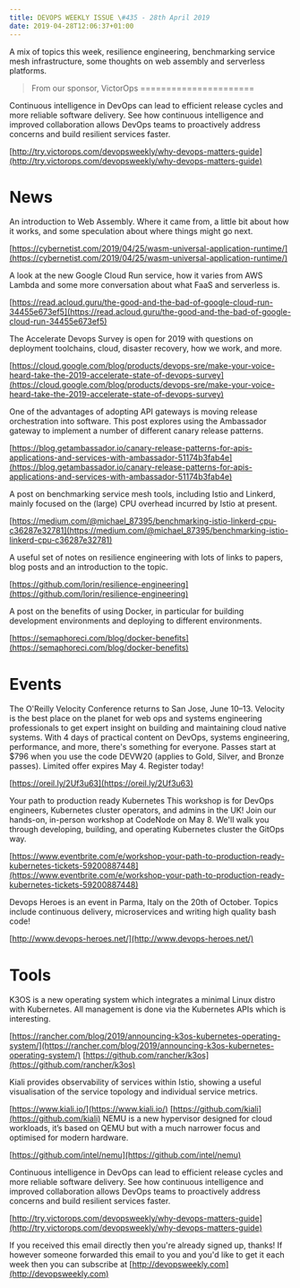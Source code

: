 ```yaml
---
title: DEVOPS WEEKLY ISSUE \#435 - 28th April 2019 
date: 2019-04-28T12:06:37+01:00
---
```


A mix of topics this week, resilience engineering, benchmarking service mesh infrastructure, some thoughts on web assembly and serverless platforms.


>From our sponsor, VictorOps
======================

Continuous intelligence in DevOps can lead to efficient release cycles and more reliable software delivery. See how continuous intelligence and improved collaboration allows DevOps teams to proactively address concerns and build resilient services faster.

[http://try.victorops.com/devopsweekly/why-devops-matters-guide](http://try.victorops.com/devopsweekly/why-devops-matters-guide)


News
====

An introduction to Web Assembly. Where it came from, a little bit about how it works, and some speculation about where things might go next.

[https://cybernetist.com/2019/04/25/wasm-universal-application-runtime/](https://cybernetist.com/2019/04/25/wasm-universal-application-runtime/)


A look at the new Google Cloud Run service, how it varies from AWS Lambda and some more conversation about what FaaS and serverless is.

[https://read.acloud.guru/the-good-and-the-bad-of-google-cloud-run-34455e673ef5](https://read.acloud.guru/the-good-and-the-bad-of-google-cloud-run-34455e673ef5)


The Accelerate Devops Survey is open for 2019 with questions on deployment toolchains, cloud, disaster recovery, how we work, and more.

[https://cloud.google.com/blog/products/devops-sre/make-your-voice-heard-take-the-2019-accelerate-state-of-devops-survey](https://cloud.google.com/blog/products/devops-sre/make-your-voice-heard-take-the-2019-accelerate-state-of-devops-survey)


One of the advantages of adopting API gateways is moving release orchestration into software. This post explores using the Ambassador gateway to implement a number of different canary release patterns.

[https://blog.getambassador.io/canary-release-patterns-for-apis-applications-and-services-with-ambassador-51174b3fab4e](https://blog.getambassador.io/canary-release-patterns-for-apis-applications-and-services-with-ambassador-51174b3fab4e)


A post on benchmarking service mesh tools, including Istio and Linkerd, mainly focused on the (large) CPU overhead incurred by Istio at present.

[https://medium.com/@michael_87395/benchmarking-istio-linkerd-cpu-c36287e32781](https://medium.com/@michael_87395/benchmarking-istio-linkerd-cpu-c36287e32781)


A useful set of notes on resilience engineering with lots of links to papers, blog posts and an introduction to the topic.

[https://github.com/lorin/resilience-engineering](https://github.com/lorin/resilience-engineering)


A post on the benefits of using Docker, in particular for building development environments and deploying to different environments.

[https://semaphoreci.com/blog/docker-benefits](https://semaphoreci.com/blog/docker-benefits)


Events
======

The O'Reilly Velocity Conference returns to San Jose, June 10–13. Velocity is the best place on the planet for web ops and systems engineering professionals to get expert insight on building and maintaining cloud native systems. With 4 days of practical content on DevOps, systems engineering, performance, and more, there's something for everyone. Passes start at $796 when you use the code DEVW20 (applies to Gold, Silver, and Bronze passes). Limited offer expires May 4. Register today!

[https://oreil.ly/2Uf3u63](https://oreil.ly/2Uf3u63)


Your path to production ready Kubernetes
This workshop is for DevOps engineers, Kubernetes cluster operators, and admins in the UK! Join our hands-on, in-person workshop at CodeNode on May 8. We'll walk you through developing, building, and operating Kubernetes cluster the GitOps way.

[https://www.eventbrite.com/e/workshop-your-path-to-production-ready-kubernetes-tickets-59200887448](https://www.eventbrite.com/e/workshop-your-path-to-production-ready-kubernetes-tickets-59200887448)


Devops Heroes is an event in Parma, Italy on the 20th of October. Topics include continuous delivery, microservices and writing high quality bash code!

[http://www.devops-heroes.net/](http://www.devops-heroes.net/)


Tools
====

K3OS is a new operating system which integrates a minimal Linux distro with Kubernetes. All management is done via the Kubernetes APIs which is interesting.

[https://rancher.com/blog/2019/announcing-k3os-kubernetes-operating-system/](https://rancher.com/blog/2019/announcing-k3os-kubernetes-operating-system/)
[https://github.com/rancher/k3os](https://github.com/rancher/k3os)


Kiali provides observability of services within Istio, showing a useful visualisation of the service topology and individual service metrics.

[https://www.kiali.io/](https://www.kiali.io/)
[https://github.com/kiali](https://github.com/kiali)
NEMU is a new hypervisor designed for cloud workloads, it’s based on QEMU but with a much narrower focus and optimised for modern hardware.

[https://github.com/intel/nemu](https://github.com/intel/nemu)



Continuous intelligence in DevOps can lead to efficient release cycles and more reliable software delivery. See how continuous intelligence and improved collaboration allows DevOps teams to proactively address concerns and build resilient services faster.

[http://try.victorops.com/devopsweekly/why-devops-matters-guide](http://try.victorops.com/devopsweekly/why-devops-matters-guide)


If you received this email directly then you're already signed up, thanks! If however someone forwarded this email to you and you'd like to get it each week then you can subscribe at [http://devopsweekly.com](http://devopsweekly.com)

